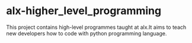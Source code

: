 # alx-higher_level_programming
This project contains high-level programmes taught at alx.It aims to teach new developers how to code with python programming language.

